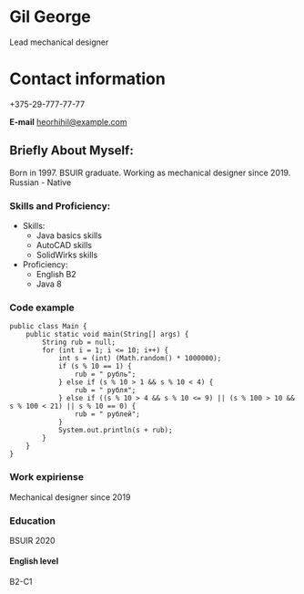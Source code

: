 # Gil George
Lead mechanical designer
# Contact information

+375-29-777-77-77

**E-mail** heorhihil@example.com

## Briefly About Myself:
Born in 1997. BSUIR graduate. Working as mechanical designer since 2019. Russian - Native

### Skills and Proficiency:
* Skills:
  + Java basics skills
  + AutoCAD skills
  + SolidWirks skills
* Proficiency:
  + English B2
  + Java 8

### Code example

```
public class Main {
    public static void main(String[] args) {
        String rub = null;
        for (int i = 1; i <= 10; i++) {
            int s = (int) (Math.random() * 1000000);
            if (s % 10 == 1) {
                rub = " рубль";
            } else if (s % 10 > 1 && s % 10 < 4) {
                rub = " рубля";
            } else if ((s % 10 > 4 && s % 10 <= 9) || (s % 100 > 10 && s % 100 < 21) || s % 10 == 0) {
                rub = " рублей";
            }
            System.out.println(s + rub);
        }
    }
}
```
### Work expiriense
Mechanical designer since 2019

### Education
BSUIR 2020

#### English level
B2-C1
